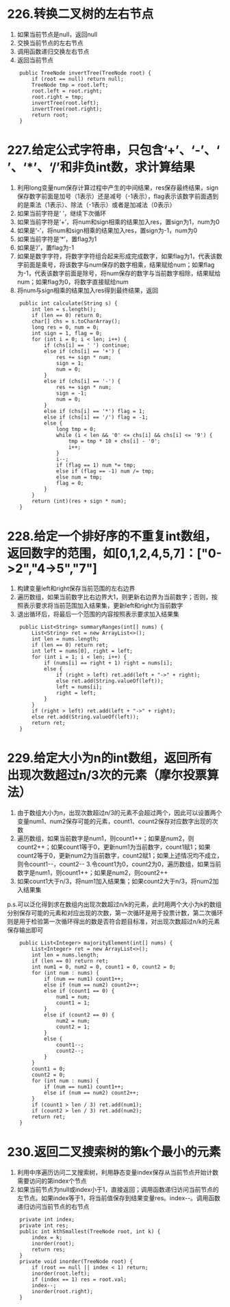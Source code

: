 # 226.转换二叉树的左右节点
1. 如果当前节点是null，返回null
2. 交换当前节点的左右节点
3. 调用函数递归交换左右节点
4. 返回当前节点
```
    public TreeNode invertTree(TreeNode root) {
        if (root == null) return null;
        TreeNode tmp = root.left;
        root.left = root.right;
        root.right = tmp;
        invertTree(root.left);
        invertTree(root.right);
        return root;
    }
```

# 227.给定公式字符串，只包含‘+’、‘-’、‘ ’、‘\*’、‘/’和非负int数，求计算结果
1. 利用long变量num保存计算过程中产生的中间结果，res保存最终结果，sign保存数字前面是加号（1表示）还是减号（-1表示），flag表示该数字前面遇到的是乘法（1表示）、除法（-1表示）或者是加减法（0表示）
2. 如果当前字符是‘ ’，继续下次循环
3. 如果当前字符是‘+’，将num和sign相乘的结果加入res，置sign为1，num为0
4. 如果是‘-’，将num和sign相乘的结果加入res，置sign为-1，num为0
5. 如果当前字符是‘\*’，置flag为1
6. 如果是‘/’，置flag为-1
7. 如果是数字字符，将数字字符组合起来形成完成数字，如果flag为1，代表该数字前面是乘号，将该数字与num保存的数字相乘，结果赋给num；如果flag为-1，代表该数字前面是除号，将num保存的数字与当前数字相除，结果赋给num；如果flag为0，将数字直接赋给num
8. 将num与sign相乘的结果加入res得到最终结果，返回
```
    public int calculate(String s) {
        int len = s.length();
        if (len == 0) return 0;
        char[] chs = s.toCharArray();
        long res = 0, num = 0;
        int sign = 1, flag = 0;
        for (int i = 0; i < len; i++) {
            if (chs[i] == ' ') continue;
            else if (chs[i] == '+') {
                res += sign * num;
                sign = 1;
                num = 0;
            }
            else if (chs[i] == '-') {
                res += sign * num;
                sign = -1;
                num = 0;
            }
            else if (chs[i] == '*') flag = 1;
            else if (chs[i] == '/') flag = -1;
            else {
                long tmp = 0;
                while (i < len && '0' <= chs[i] && chs[i] <= '9') {
                    tmp = tmp * 10 + chs[i] - '0';
                    i++;
                }
                i--;
                if (flag == 1) num *= tmp;
                else if (flag == -1) num /= tmp;
                else num = tmp;
                flag = 0;
            }
        }
        return (int)(res + sign * num);
    }
```

# 228.给定一个排好序的不重复int数组，返回数字的范围，如[0,1,2,4,5,7]：["0->2","4->5","7"]
1. 构建变量left和right保存当前范围的左右边界
2. 遍历数组，如果当前数字比右边界大1，则更新右边界为当前数字；否则，按照表示要求将当前范围加入结果集，更新left和right为当前数字
3. 退出循环后，将最后一个范围的内容按照表示要求加入结果集
```
    public List<String> summaryRanges(int[] nums) {
        List<String> ret = new ArrayList<>();
        int len = nums.length;
        if (len == 0) return ret;
        int left = nums[0], right = left;
        for (int i = 1; i < len; i++) {
            if (nums[i] == right + 1) right = nums[i];
            else {
                if (right > left) ret.add(left + "->" + right);
                else ret.add(String.valueOf(left));
                left = nums[i];
                right = left;
            }
        }
        if (right > left) ret.add(left + "->" + right);
        else ret.add(String.valueOf(left));
        return ret;
    }
```

# 229.给定大小为n的int数组，返回所有出现次数超过n/3次的元素（摩尔投票算法）
1. 由于数组大小为n，出现次数超过n/3的元素不会超过两个，因此可以设置两个变量num1、num2保存可能的元素，count1、count2保存对应数字出现的次数
2. 遍历数组，如果当前数字是num1，则count1++；如果是num2，则count2++；如果count1等于0，更新num1为当前数字，count1赋1；如果count2等于0，更新num2为当前数字，count2赋1；如果上述情况均不成立，则令count1--，count2--
3.令count1为0，count2为0，遍历数组，如果当前数字是num1，则count1++；如果是num2，则count2++
4. 如果count1大于n/3，将num1加入结果集；如果count2大于n/3，将num2加入结果集

p.s.可以泛化得到求在数组内出现次数超过n/k的元素，此时用两个大小为k的数组分别保存可能的元素和对应出现的次数，第一次循环是用于投票计数，第二次循环则是用于检验第一次循环得出的数是否符合题目标准，对出现次数超过n/k的元素保存输出即可
```
    public List<Integer> majorityElement(int[] nums) {
        List<Integer> ret = new ArrayList<>();
        int len = nums.length;
        if (len == 0) return ret;
        int num1 = 0, num2 = 0, count1 = 0, count2 = 0;
        for (int num : nums) {
            if (num == num1) count1++;
            else if (num == num2) count2++;
            else if (count1 == 0) {
                num1 = num;
                count1 = 1;
            }
            else if (count2 == 0) {
                num2 = num;
                count2 = 1;
            }
            else {
                count1--;
                count2--;
            }
        }
        count1 = 0;
        count2 = 0;
        for (int num : nums) {
            if (num == num1) count1++;
            else if (num == num2) count2++;
        }
        if (count1 > len / 3) ret.add(num1);
        if (count2 > len / 3) ret.add(num2);
        return ret;
    }
```

# 230.返回二叉搜索树的第k个最小的元素
1. 利用中序遍历访问二叉搜索树，利用静态变量index保存从当前节点开始计数需要访问的第index个节点
2. 如果当前节点为null或index小于1，直接返回；调用函数递归访问当前节点的左节点。如果index等于1，将当前值保存到结果变量res。index--。调用函数递归访问当前节点的右节点
```
    private int index;
    private int res;
    public int kthSmallest(TreeNode root, int k) {
        index = k;
        inorder(root);
        return res;
    }
    private void inorder(TreeNode root) {
        if (root == null || index < 1) return;
        inorder(root.left);
        if (index == 1) res = root.val;
        index--;
        inorder(root.right);
    }
```

